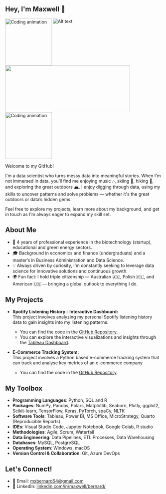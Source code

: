 ## Hey, I'm Maxwell 👋

![Alt text](https://media.tenor.com/images/7b1a963ce680e1d070fa02f9ca9c6b9f/tenor.gif)
<img align="left" src="https://github.com/user-attachments/assets/fddcdbcd-5ea2-4416-9f59-ca7fd9394aca" width="150" alt="Coding animation">
<img width="400" height="150" src="https://user-images.githubusercontent.com/74038190/215283039-83bf4f37-3fe5-4d25-a42a-249d1a7e9e4f.gif">
<img src="https://github.com/user-attachments/assets/fddcdbcd-5ea2-4416-9f59-ca7fd9394aca" width="150" alt="Coding animation">

Welcome to my GitHub! 

I'm a data scientist who turns messy data into meaningful stories. When I'm not immersed in data, you’ll find me enjoying music 🎶, skiing 🎿, hiking 🥾, and exploring the great outdoors 🏔️. I enjoy digging through data, using my skills to uncover patterns and solve problems — whether it's the great outdoors or data’s hidden gems.

Feel free to explore my projects, learn more about my background, and get in touch as I'm always eager to expand my skill set.

## About Me
- 💼 4 years of professional experience in the biotechnology (startup), educational and green energy sectors.
- 🎓 Background in economics and finance (undergraduate) and a master’s in Business Administration and Data Science.
- 💡 Always driven by curiosity, I'm constantly seeking to leverage data science for innovative solutions and continuous growth.
- 🌍 Fun fact: I hold triple citizenship — Australian 🇦🇺, Polish 🇵🇱, and American 🇺🇸 — bringing a global outlook to everything I do.

## My Projects

- **Spotify Listening History - Interactive Dashboard:**  
  This project involves analyzing my personal Spotify listening history data to gain insights into my listening patterns.  
  - You can find the code in the [GitHub Repository](https://github.com/maxwellbernard/Spotify-Listening-History).  
  - You can explore the interactive visualizations and insights through the [Tableau Dashboard](https://public.tableau.com/app/profile/maxwell.bernard/viz/SpotifyListeningHistory_16859605468160/WebDashboard).
 
- **E-Commerce Tracking System:**  
  This project involves a Python based e-commerce tracking system that can track and analyse key metrics of an e-commerce company
  - You can find the code in the [GitHub Repository](https://github.com/maxwellbernard/e_commerce_tracker).  

## My Toolbox
- **Programming Languages**: Python, SQL and R
- **Packages**: NumPy, Pandas, Polars, Matplotlib, Seaborn, Plotly, ggplot2, Scikit-learn, TensorFlow, Keras, PyTorch, spaCy, NLTK 
- **Software Tools**: Tableau, Power BI, MS Office, MicroStrategy, Quarto (Reproducible Reports)
- **IDEs**: Visual Studio Code, Jupyter Notebook, Google Colab, R studio
- **Methodologies**: Agile, Scrum, Waterfall
- **Data Engineering**: Data Pipelines, ETL Processes, Data Warehousing  
- **Databases**: MySQL, PostgreSQL
- **Operating System**: Windows, macOS
- **Version Control & Collaboration**: Git, Azure DevOps

## Let's Connect!
- 📧 Email: [mxbernard54@gmail.com](mailto:mxbernard54@gmail.com)
- 🔗 LinkedIn: [linkedin.com/in/maxwell/bernard/](https://www.linkedin.com/in/maxwell-bernard/)
